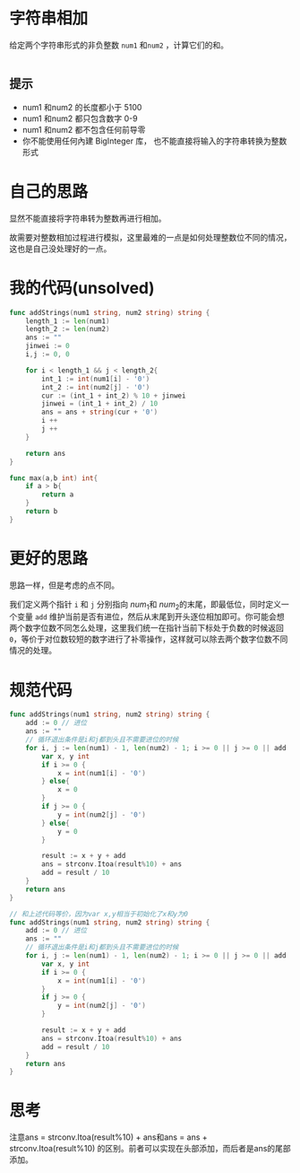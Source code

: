 # 字符串相加

给定两个字符串形式的非负整数 `num1` 和`num2` ，计算它们的和。

```

```

## 提示

- num1 和num2 的长度都小于 5100
- num1 和num2 都只包含数字 0-9
- num1 和num2 都不包含任何前导零
- 你不能使用任何內建 BigInteger 库， 也不能直接将输入的字符串转换为整数形式

# 自己的思路

显然不能直接将字符串转为整数再进行相加。

故需要对整数相加过程进行模拟，这里最难的一点是如何处理整数位不同的情况，这也是自己没处理好的一点。

# 我的代码(unsolved)

```go
func addStrings(num1 string, num2 string) string {
    length_1 := len(num1)
    length_2 := len(num2)
    ans := ""
    jinwei := 0
    i,j := 0, 0

    for i < length_1 && j < length_2{
        int_1 := int(num1[i] - '0')
        int_2 := int(num2[j] - '0')
        cur := (int_1 + int_2) % 10 + jinwei
        jinwei = (int_1 + int_2) / 10
        ans = ans + string(cur + '0')
        i ++ 
        j ++
    }

    return ans
}

func max(a,b int) int{
    if a > b{
        return a 
    }
    return b 
}
```

# 更好的思路

思路一样，但是考虑的点不同。

我们定义两个指针 `i` 和 `j` 分别指向 $num_1$和 $num_2$的末尾，即最低位，同时定义一个变量 `add` 维护当前是否有进位，然后从末尾到开头逐位相加即可。你可能会想两个数字位数不同怎么处理，这里我们统一在指针当前下标处于负数的时候返回 `0`，等价于对位数较短的数字进行了补零操作，这样就可以除去两个数字位数不同情况的处理。

# 规范代码

```go
func addStrings(num1 string, num2 string) string {
    add := 0 // 进位
    ans := ""
    // 循环退出条件是i和j都到头且不需要进位的时候
    for i, j := len(num1) - 1, len(num2) - 1; i >= 0 || j >= 0 || add != 0; i, j = i - 1, j - 1 {
        var x, y int
        if i >= 0 {
            x = int(num1[i] - '0')
        } else{
            x = 0
        }
        if j >= 0 {
            y = int(num2[j] - '0')
        } else{
            y = 0
        }

        result := x + y + add
        ans = strconv.Itoa(result%10) + ans
        add = result / 10
    }
    return ans
}

// 和上述代码等价，因为var x,y相当于初始化了x和y为0
func addStrings(num1 string, num2 string) string {
    add := 0 // 进位
    ans := ""
    // 循环退出条件是i和j都到头且不需要进位的时候
    for i, j := len(num1) - 1, len(num2) - 1; i >= 0 || j >= 0 || add != 0; i, j = i - 1, j - 1 {
        var x, y int
        if i >= 0 {
            x = int(num1[i] - '0')
        } 
        if j >= 0 {
            y = int(num2[j] - '0')
        }

        result := x + y + add
        ans = strconv.Itoa(result%10) + ans
        add = result / 10
    }
    return ans
}
```

# 思考

注意ans = strconv.Itoa(result%10) + ans和ans = ans + strconv.Itoa(result%10) 的区别。前者可以实现在头部添加，而后者是ans的尾部添加。

